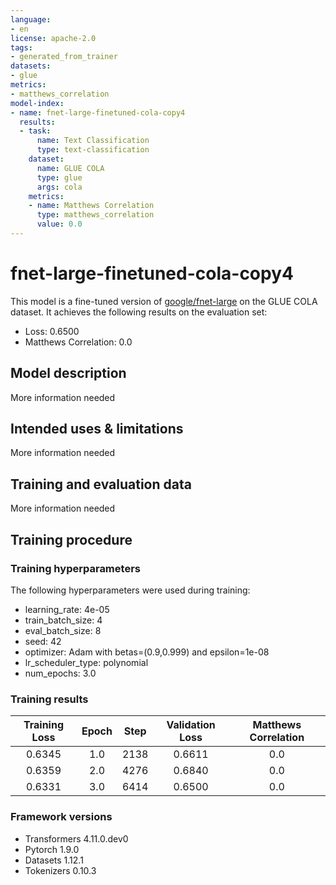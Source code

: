 ```yaml
---
language:
- en
license: apache-2.0
tags:
- generated_from_trainer
datasets:
- glue
metrics:
- matthews_correlation
model-index:
- name: fnet-large-finetuned-cola-copy4
  results:
  - task:
      name: Text Classification
      type: text-classification
    dataset:
      name: GLUE COLA
      type: glue
      args: cola
    metrics:
    - name: Matthews Correlation
      type: matthews_correlation
      value: 0.0
---
```


<!-- This model card has been generated automatically according to the information the Trainer had access to. You
should probably proofread and complete it, then remove this comment. -->

# fnet-large-finetuned-cola-copy4

This model is a fine-tuned version of [google/fnet-large](https://huggingface.co/google/fnet-large) on the GLUE COLA dataset.
It achieves the following results on the evaluation set:
- Loss: 0.6500
- Matthews Correlation: 0.0

## Model description

More information needed

## Intended uses & limitations

More information needed

## Training and evaluation data

More information needed

## Training procedure

### Training hyperparameters

The following hyperparameters were used during training:
- learning_rate: 4e-05
- train_batch_size: 4
- eval_batch_size: 8
- seed: 42
- optimizer: Adam with betas=(0.9,0.999) and epsilon=1e-08
- lr_scheduler_type: polynomial
- num_epochs: 3.0

### Training results

| Training Loss | Epoch | Step | Validation Loss | Matthews Correlation |
|:-------------:|:-----:|:----:|:---------------:|:--------------------:|
| 0.6345        | 1.0   | 2138 | 0.6611          | 0.0                  |
| 0.6359        | 2.0   | 4276 | 0.6840          | 0.0                  |
| 0.6331        | 3.0   | 6414 | 0.6500          | 0.0                  |


### Framework versions

- Transformers 4.11.0.dev0
- Pytorch 1.9.0
- Datasets 1.12.1
- Tokenizers 0.10.3
